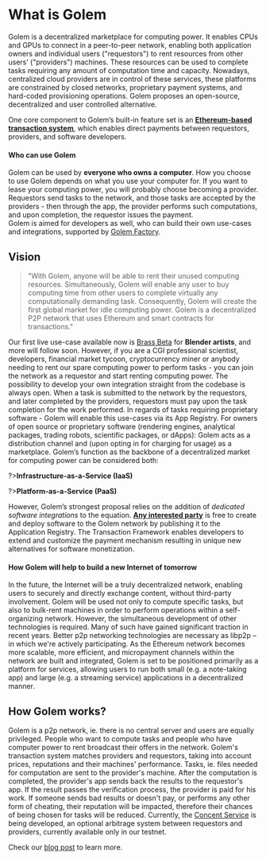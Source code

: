 # What is Golem 

Golem is a decentralized marketplace for computing power. It enables CPUs and GPUs to connect in a peer-to-peer network, enabling both application owners and individual users ("requestors") to rent resources from other users’ ("providers") machines. These resources can be used to complete tasks requiring any amount of computation time and capacity. 
Nowadays, centralized cloud providers are in control of these services, these platforms are constrained by closed networks, proprietary payment systems, and hard-coded provisioning operations. Golem proposes an open-source, decentralized and user controlled alternative.
 
One core component to Golem’s built-in feature set is an [**Ethereum-based transaction system**](/About/payments), which enables direct payments between requestors, providers, and software developers.

#### Who can use Golem 

Golem can be used by **everyone who owns a computer**. How you choose to use Golem depends on what you use your computer for. If you want to lease your computing power, you will probably choose becoming a provider. Requestors send tasks to the network, and those tasks are accepted by the providers - then through the app, the provider performs such computations, and upon completion, the requestor issues the payment.  
Golem is aimed for developers as well, who can build their own use-cases and integrations, supported by
[Golem Factory](/About/Use-Cases).

## Vision
> "With Golem, anyone will be able to rent their unused computing resources. Simultaneously, Golem will enable any user to buy computing time from other users to complete virtually any computationally demanding task. Consequently, Golem will create the first global market for idle computing power. Golem is a decentralized P2P network that uses Ethereum and smart contracts for transactions."

Our first live use-case available now is [Brass Beta](/Products/Brass-Beta/Understanding-Beta) for **Blender artists**, and more will follow soon. However, if you are a CGI professional scientist, developers, financial market tycoon, cryptocurrency miner or anybody needing to rent our spare computing power to perform tasks - you can join the network as a requestor and start renting computing power. The possibility to develop your own integration straight from the codebase is always open. 
When a task is submitted to the network by the requestors, and later completed by the providers, requestors must pay upon the task completion for the work performed. 
In regards of tasks requiring proprietary software - Golem will enable this use-cases via its App Registry. 
For owners of open source or proprietary software (rendering engines, analytical packages, trading robots, scientific packages, or dApps): Golem acts as a distribution channel and (upon opting in for charging for usage) as a marketplace.
Golem’s function as the backbone of a decentralized market for computing power can be considered both:

?>**Infrastructure-as-a-Service (IaaS)**

?>**Platform-as-a-Service (PaaS)**

However, Golem’s strongest proposal relies on the addition of *dedicated software integrations* to the equation. [**Any interested party**](/usecases) is free to create and deploy software to the Golem network by publishing it to the Application Registry. The Transaction Framework enables developers to extend and customize the payment mechanism resulting in unique new alternatives for software monetization. 

#### How Golem will help to build a new Internet of tomorrow

In the future, the Internet will be a truly decentralized network, enabling users to securely and directly exchange content, without third-party involvement. Golem will be used not only to compute specific tasks, but also to bulk-rent machines in order to perform operations within a self-organizing network. 
However, the simultaneous development of other technologies is required. Many of such have gained significant traction in recent years. Better p2p networking technologies are necessary as libp2p – in which we're actively participating. As the Ethereum network becomes more scalable, more efficient, and micropayment channels within the network are built and integrated, Golem is set to be positioned primarily as a platform for services, allowing users to run both small (e.g. a note-taking app) and large (e.g. a streaming service) applications in a decentralized manner.


## How Golem works?

Golem is a p2p network, ie. there is no central server and users are equally privileged. People who want to compute tasks and people who have computer power to rent broadcast their offers in the network. Golem's transaction system matches providers and requestors, taking into account prices, reputations and their machines' performance. Tasks, ie. files needed for computation are sent to the provider's machine. After the computation is completed, the provider's app sends back the results to the requestor's app. If the result passes the verification process, the provider is paid for his work. If someone sends bad results or doesn't pay, or performs any other form of cheating, their reputation will be impacted, therefore their chances of being chosen for tasks will be reduced. Currently, the [Concent Service](Products/Brass-Beta/Usage?id=concent-service) is being developed, an optional arbitrage system between requestors and providers, currently available only in our testnet.

Check our [blog post](https://blog.golemproject.net/golem-architecture/) to learn more.

